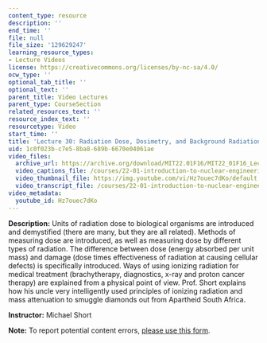 ```yaml
---
content_type: resource
description: ''
end_time: ''
file: null
file_size: '129629247'
learning_resource_types:
- Lecture Videos
license: https://creativecommons.org/licenses/by-nc-sa/4.0/
ocw_type: ''
optional_tab_title: ''
optional_text: ''
parent_title: Video Lectures
parent_type: CourseSection
related_resources_text: ''
resource_index_text: ''
resourcetype: Video
start_time: ''
title: 'Lecture 30: Radiation Dose, Dosimetry, and Background Radiation'
uid: 1c0f023b-c7e5-8ba8-689b-6670e04061ae
video_files:
  archive_url: https://archive.org/download/MIT22.01F16/MIT22_01F16_Lec30_300k.mp4
  video_captions_file: /courses/22-01-introduction-to-nuclear-engineering-and-ionizing-radiation-fall-2016/1bc62eece2925f02b6d6517a8fc9ebed_Hz7ouec7dKo.vtt
  video_thumbnail_file: https://img.youtube.com/vi/Hz7ouec7dKo/default.jpg
  video_transcript_file: /courses/22-01-introduction-to-nuclear-engineering-and-ionizing-radiation-fall-2016/09484768966cc14934e8d96a5aa0d8ac_Hz7ouec7dKo.pdf
video_metadata:
  youtube_id: Hz7ouec7dKo
---
```


**Description:** Units of radiation dose to biological organisms are introduced and demystified (there are many, but they are all related). Methods of measuring dose are introduced, as well as measuring dose by different types of radiation. The difference between dose (energy absorbed per unit mass) and damage (dose times effectiveness of radiation at causing cellular defects) is specifically introduced. Ways of using ionizing radiation for medical treatment (brachytherapy, diagnostics, x-ray and proton cancer therapy) are explained from a physical point of view. Prof. Short explains how his uncle very intelligently used principles of ionizing radiation and mass attenuation to smuggle diamonds out from Apartheid South Africa.

**Instructor:** Michael Short

**Note:** To report potential content errors, [please use this form](https://forms.gle/8B2zcUvfCtgJdTdE7).

